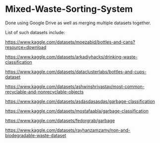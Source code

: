 # Mixed-Waste-Sorting-System

Done using Google Drive as well as merging multiple datasets together.

List of such datasets include:

https://www.kaggle.com/datasets/moezabid/bottles-and-cans?resource=download

https://www.kaggle.com/datasets/arkadiyhacks/drinking-waste-classification

https://www.kaggle.com/datasets/dataclusterlabs/bottles-and-cups-dataset

https://www.kaggle.com/datasets/ashwinshrivastav/most-common-recyclable-and-nonrecyclable-objects

https://www.kaggle.com/datasets/asdasdasasdas/garbage-classification

https://www.kaggle.com/datasets/mostafaabla/garbage-classification

https://www.kaggle.com/datasets/fedorgrab/garbage

https://www.kaggle.com/datasets/rayhanzamzamy/non-and-biodegradable-waste-dataset

